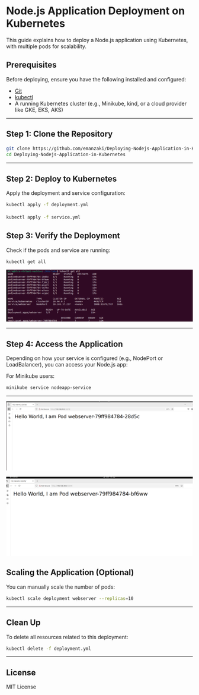 # Node.js Application Deployment on Kubernetes

This guide explains how to deploy a Node.js application using Kubernetes, with multiple pods for scalability.

## Prerequisites

Before deploying, ensure you have the following installed and configured:

- [Git](https://git-scm.com/)
- [kubectl](https://kubernetes.io/docs/tasks/tools/)
- A running Kubernetes cluster (e.g., Minikube, kind, or a cloud provider like GKE, EKS, AKS)

---

## Step 1: Clone the Repository

```bash
git clone https://github.com/emanzaki/Deploying-Nodejs-Application-in-Kubernetes
cd Deploying-Nodejs-Application-in-Kubernetes
```

---

## Step 2: Deploy to Kubernetes

Apply the deployment and service configuration:

```bash
kubectl apply -f deployment.yml

kubectl apply -f service.yml
```

## Step 3: Verify the Deployment

Check if the pods and service are running:

```bash
kubectl get all
```
![pods](images/3.png)

---

## Step 4: Access the Application

Depending on how your service is configured (e.g., NodePort or LoadBalancer), you can access your Node.js app:

For Minikube users:

```bash
minikube service nodeapp-service
```
---
![pods](images/1.png)

![pods](images/2.png)

## Scaling the Application (Optional)

You can manually scale the number of pods:

```bash
kubectl scale deployment webserver --replicas=10
```




---

## Clean Up

To delete all resources related to this deployment:

```bash
kubectl delete -f deployment.yml
```

---

## License

MIT License

